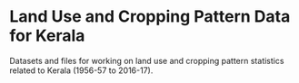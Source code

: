 # Land Use and Cropping Pattern Data for Kerala
Datasets and files for working on land use and cropping pattern statistics related to Kerala (1956-57 to 2016-17).

